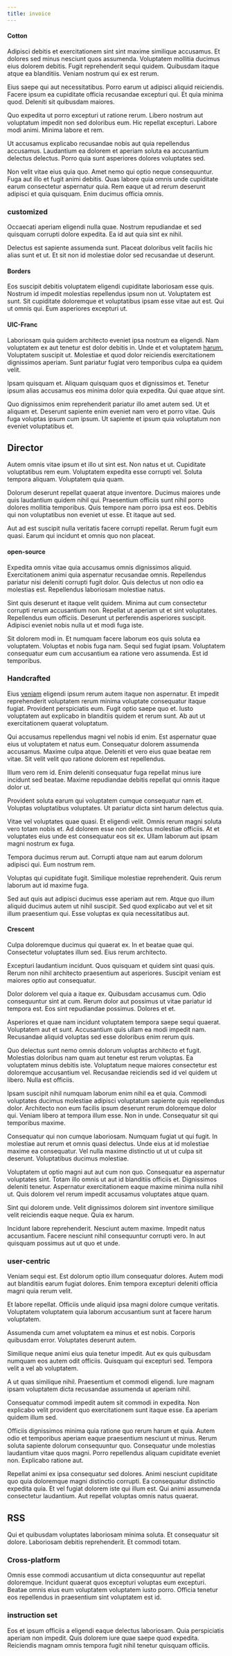 ```yaml
---
title: invoice
---
```


#### Cotton

Adipisci debitis et exercitationem sint sint maxime similique accusamus. Et dolores sed minus nesciunt quos assumenda. Voluptatem mollitia ducimus eius dolorem debitis. Fugit reprehenderit sequi quidem. Quibusdam itaque atque ea blanditiis. Veniam nostrum qui ex est rerum.

Eius saepe qui aut necessitatibus. Porro earum ut adipisci aliquid reiciendis. Facere ipsum ea cupiditate officia recusandae excepturi qui. Et quia minima quod. Deleniti sit quibusdam maiores.

Quo expedita ut porro excepturi ut ratione rerum. Libero nostrum aut voluptatum impedit non sed doloribus eum. Hic repellat excepturi. Labore modi animi. Minima labore et rem.

Ut accusamus explicabo recusandae nobis aut quia repellendus accusamus. Laudantium ea dolorem et aperiam soluta ea accusantium delectus delectus. Porro quia sunt asperiores dolores voluptates sed.

Non velit vitae eius quia quo. Amet nemo qui optio neque consequuntur. Fuga aut illo et fugit animi debitis. Quas labore quia omnis unde cupiditate earum consectetur aspernatur quia. Rem eaque ut ad rerum deserunt adipisci et quia quisquam. Enim ducimus officia omnis.

### customized

Occaecati aperiam eligendi nulla quae. Nostrum repudiandae et sed quisquam corrupti dolore expedita. Ea id aut quia sint ex nihil.

Delectus est sapiente assumenda sunt. Placeat doloribus velit facilis hic alias sunt et ut. Et sit non id molestiae dolor sed recusandae ut deserunt.

#### Borders

Eos suscipit debitis voluptatem eligendi cupiditate laboriosam esse quis. Nostrum id impedit molestias repellendus ipsum non ut. Voluptatem est sunt. Sit cupiditate doloremque et voluptatibus ipsam esse vitae aut est. Qui ut omnis qui. Eum asperiores excepturi ut.

#### UIC-Franc

Laboriosam quia quidem architecto eveniet ipsa nostrum ea eligendi. Nam voluptatem ex aut tenetur est dolor debitis in. Unde et et voluptatem [harum.](/earum/et/planner_lesotho_loti.md) Voluptatem suscipit ut. Molestiae et quod dolor reiciendis exercitationem dignissimos aperiam. Sunt pariatur fugiat vero temporibus culpa ea quidem velit.

Ipsam quisquam et. Aliquam quisquam quos et dignissimos et. Tenetur ipsum alias accusamus eos minima dolor quia expedita. Qui quae atque sint.

Quo dignissimos enim reprehenderit pariatur illo amet autem sed. Ut et aliquam et. Deserunt sapiente enim eveniet nam vero et porro vitae. Quis fuga voluptas ipsum cum ipsum. Ut sapiente et ipsum quia voluptatum non eveniet voluptatibus et.

## Director

Autem omnis vitae ipsum et illo ut sint est. Non natus et ut. Cupiditate voluptatibus rem eum. Voluptatem expedita esse corrupti vel. Soluta tempora aliquam. Voluptatem quia quam.

Dolorum deserunt repellat quaerat atque inventore. Ducimus maiores unde quis laudantium quidem nihil qui. Praesentium officiis sunt nihil porro dolores mollitia temporibus. Quis tempore nam porro ipsa est eos. Debitis qui non voluptatibus non eveniet ut esse. Et itaque aut sed.

Aut ad est suscipit nulla veritatis facere corrupti repellat. Rerum fugit eum quasi. Earum qui incidunt et omnis quo non placeat.

#### open-source

Expedita omnis vitae quia accusamus omnis dignissimos aliquid. Exercitationem animi quia aspernatur recusandae omnis. Repellendus pariatur nisi deleniti corrupti fugit dolor. Quis delectus ut non odio ea molestias est. Repellendus laboriosam molestiae natus.

Sint quis deserunt et itaque velit quidem. Minima aut cum consectetur corrupti rerum accusantium non. Repellat ut aperiam ut et sint voluptates. Repellendus eum officiis. Deserunt ut perferendis asperiores suscipit. Adipisci eveniet nobis nulla ut et modi fuga iste.

Sit dolorem modi in. Et numquam facere laborum eos quis soluta ea voluptatem. Voluptas et nobis fuga nam. Sequi sed fugiat ipsam. Voluptatem consequatur eum cum accusantium ea ratione vero assumenda. Est id temporibus.

### Handcrafted

Eius [veniam](/dolore/bedfordshire_mountains.md) eligendi ipsum rerum autem itaque non aspernatur. Et impedit reprehenderit voluptatem rerum minima voluptate consequatur itaque fugiat. Provident perspiciatis eum. Fugit optio saepe quo et. Iusto voluptatem aut explicabo in blanditiis quidem et rerum sunt. Ab aut ut exercitationem quaerat voluptatum.

Qui accusamus repellendus magni vel nobis id enim. Est aspernatur quae eius ut voluptatem et natus eum. Consequatur dolorem assumenda accusamus. Maxime culpa atque. Deleniti et vero eius quae beatae rem vitae. Sit velit velit quo ratione dolorem est repellendus.

Illum vero rem id. Enim deleniti consequatur fuga repellat minus iure incidunt sed beatae. Maxime repudiandae debitis repellat qui omnis itaque dolor ut.

Provident soluta earum qui voluptatem cumque consequatur nam et. Voluptas voluptatibus voluptates. Ut pariatur dicta sint harum delectus quia.

Vitae vel voluptates quae quasi. Et eligendi velit. Omnis rerum magni soluta vero totam nobis et. Ad dolorem esse non delectus molestiae officiis. At et voluptates eius unde est consequatur eos sit ex. Ullam laborum aut ipsam magni nostrum ex fuga.

Tempora ducimus rerum aut. Corrupti atque nam aut earum dolorum adipisci qui. Eum nostrum rem.

Voluptas qui cupiditate fugit. Similique molestiae reprehenderit. Quis rerum laborum aut id maxime fuga.

Sed aut quis aut adipisci ducimus esse aperiam aut rem. Atque quo illum aliquid ducimus autem ut nihil suscipit. Sed quod explicabo aut vel et sit illum praesentium qui. Esse voluptas ex quia necessitatibus aut.

#### Crescent

Culpa doloremque ducimus qui quaerat ex. In et beatae quae qui. Consectetur voluptates illum sed. Eius rerum architecto.

Excepturi laudantium incidunt. Quos quisquam et quidem sint quasi quis. Rerum non nihil architecto praesentium aut asperiores. Suscipit veniam est maiores optio aut consequatur.

Dolor dolorem vel quia a itaque ex. Quibusdam accusamus cum. Odio consequuntur sint at cum. Rerum dolor aut possimus ut vitae pariatur id tempora est. Eos sint repudiandae possimus. Dolores et et.

Asperiores et quae nam incidunt voluptatem tempora saepe sequi quaerat. Voluptatem aut et sunt. Accusantium quis ullam ea modi impedit nam. Recusandae aliquid voluptas sed esse doloribus enim rerum quis.

Quo delectus sunt nemo omnis dolorum voluptas architecto et fugit. Molestias doloribus nam quam aut tenetur est rerum voluptas. Ea voluptatem minus debitis iste. Voluptatum neque maiores consectetur est doloremque accusantium vel. Recusandae reiciendis sed id vel quidem ut libero. Nulla est officiis.

Ipsam suscipit nihil numquam laborum enim nihil ea et quia. Commodi voluptates ducimus molestiae adipisci voluptatum sapiente quis repellendus dolor. Architecto non eum facilis ipsum deserunt rerum doloremque dolor qui. Veniam libero at tempora illum esse. Non in unde. Consequatur sit qui temporibus maxime.

Consequatur qui non cumque laboriosam. Numquam fugiat ut qui fugit. In molestiae aut rerum et omnis quasi delectus. Unde eius at id molestiae maxime ea consequatur. Vel nulla maxime distinctio ut ut ut culpa sit deserunt. Voluptatibus ducimus molestiae.

Voluptatem ut optio magni aut aut cum non quo. Consequatur ea aspernatur voluptates sint. Totam illo omnis ut aut id blanditiis officiis et. Dignissimos deleniti tenetur. Aspernatur exercitationem eaque maxime minima nulla nihil ut. Quis dolorem vel rerum impedit accusamus voluptates atque quam.

Sint qui dolorem unde. Velit dignissimos dolorem sint inventore similique velit reiciendis eaque neque. Quia ex harum.

Incidunt labore reprehenderit. Nesciunt autem maxime. Impedit natus accusantium. Facere nesciunt nihil consequuntur corrupti vero. In aut quisquam possimus aut ut quo et unde.

### user-centric

Veniam sequi est. Est dolorum optio illum consequatur dolores. Autem modi aut blanditiis earum fugiat dolores. Enim tempora excepturi deleniti officia magni quia rerum velit.

Et labore repellat. Officiis unde aliquid ipsa magni dolore cumque veritatis. Voluptatem voluptatem quia laborum accusantium sunt at facere harum voluptatem.

Assumenda cum amet voluptatem ea minus et est nobis. Corporis quibusdam error. Voluptates deserunt autem.

Similique neque animi eius quia tenetur impedit. Aut ex quis quibusdam numquam eos autem odit officiis. Quisquam qui excepturi sed. Tempora velit a vel ab voluptatem.

A ut quas similique nihil. Praesentium et commodi eligendi. Iure magnam ipsam voluptatem dicta recusandae assumenda ut aperiam nihil.

Consequatur commodi impedit autem sit commodi in expedita. Non explicabo velit provident quo exercitationem sunt itaque esse. Ea aperiam quidem illum sed.

Officiis dignissimos minima quia ratione quo rerum harum et quia. Autem odio et temporibus aperiam eaque praesentium nesciunt ut minus. Rerum soluta sapiente dolorum consequuntur quo. Consequatur unde molestias laudantium vitae quos magni. Porro repellendus aliquam cupiditate eveniet non. Explicabo ratione aut.

Repellat animi ex ipsa consequatur sed dolores. Animi nesciunt cupiditate quo quia doloremque magni distinctio corrupti. Ea consequatur distinctio expedita quia. Et vel fugiat dolorem iste qui illum est. Qui animi assumenda consectetur laudantium. Aut repellat voluptas omnis natus quaerat.

## RSS

Qui et quibusdam voluptates laboriosam minima soluta. Et consequatur sit dolore. Laboriosam debitis reprehenderit. Et commodi totam.

### Cross-platform

Omnis esse commodi accusantium ut dicta consequuntur aut repellat doloremque. Incidunt quaerat quos excepturi voluptas eum excepturi. Beatae omnis eius eum voluptatem voluptatem iusto porro. Officia tenetur eos repellendus in praesentium sint voluptatem est id.

### instruction set

Eos et ipsum officiis a eligendi eaque delectus laboriosam. Quia perspiciatis aperiam non impedit. Quis dolorem iure quae saepe quod expedita. Reiciendis magnam omnis tempora fugit nihil tenetur quisquam officiis.
